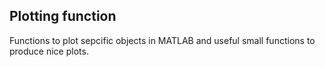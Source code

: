 Plotting function
-----------------

Functions to plot sepcific objects in MATLAB and useful small functions to produce nice plots.
